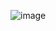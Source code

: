 ![image](https://user-images.githubusercontent.com/31506996/224857156-5e8ce97f-85ce-4d37-a022-942c073c17c1.png)
